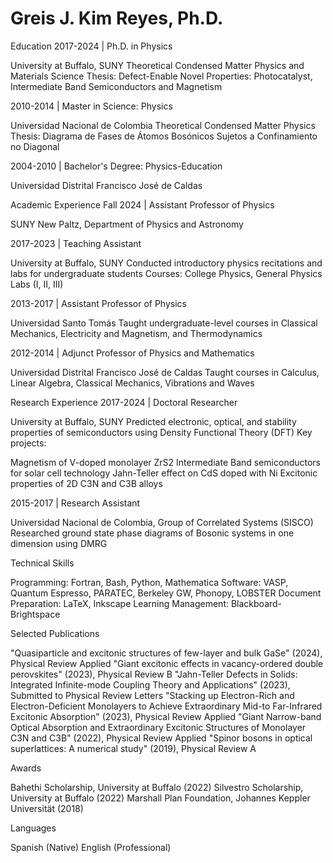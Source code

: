 # Greis J. Kim Reyes, Ph.D.
Education
2017-2024 | Ph.D. in Physics

University at Buffalo, SUNY
Theoretical Condensed Matter Physics and Materials Science
Thesis: Defect-Enable Novel Properties: Photocatalyst, Intermediate Band Semiconductors and Magnetism

2010-2014 | Master in Science: Physics

Universidad Nacional de Colombia
Theoretical Condensed Matter Physics
Thesis: Diagrama de Fases de Átomos Bosónicos Sujetos a Confinamiento no Diagonal

2004-2010 | Bachelor's Degree: Physics-Education

Universidad Distrital Francisco José de Caldas

Academic Experience
Fall 2024 | Assistant Professor of Physics

SUNY New Paltz, Department of Physics and Astronomy

2017-2023 | Teaching Assistant

University at Buffalo, SUNY
Conducted introductory physics recitations and labs for undergraduate students
Courses: College Physics, General Physics Labs (I, II, III)

2013-2017 | Assistant Professor of Physics

Universidad Santo Tomás
Taught undergraduate-level courses in Classical Mechanics, Electricity and Magnetism, and Thermodynamics

2012-2014 | Adjunct Professor of Physics and Mathematics

Universidad Distrital Francisco José de Caldas
Taught courses in Calculus, Linear Algebra, Classical Mechanics, Vibrations and Waves

Research Experience
2017-2024 | Doctoral Researcher

University at Buffalo, SUNY
Predicted electronic, optical, and stability properties of semiconductors using Density Functional Theory (DFT)
Key projects:

Magnetism of V-doped monolayer ZrS2
Intermediate Band semiconductors for solar cell technology
Jahn-Teller effect on CdS doped with Ni
Excitonic properties of 2D C3N and C3B alloys



2015-2017 | Research Assistant

Universidad Nacional de Colombia, Group of Correlated Systems (SISCO)
Researched ground state phase diagrams of Bosonic systems in one dimension using DMRG

Technical Skills

Programming: Fortran, Bash, Python, Mathematica
Software: VASP, Quantum Espresso, PARATEC, Berkeley GW, Phonopy, LOBSTER
Document Preparation: LaTeX, Inkscape
Learning Management: Blackboard-Brightspace

Selected Publications

"Quasiparticle and excitonic structures of few-layer and bulk GaSe" (2024), Physical Review Applied
"Giant excitonic effects in vacancy-ordered double perovskites" (2023), Physical Review B
"Jahn-Teller Defects in Solids: Integrated Infinite-mode Coupling Theory and Applications" (2023), Submitted to Physical Review Letters
"Stacking up Electron-Rich and Electron-Deficient Monolayers to Achieve Extraordinary Mid-to Far-Infrared Excitonic Absorption" (2023), Physical Review Applied
"Giant Narrow-band Optical Absorption and Extraordinary Excitonic Structures of Monolayer C3N and C3B" (2022), Physical Review Applied
"Spinor bosons in optical superlattices: A numerical study" (2019), Physical Review A

Awards

Bahethi Scholarship, University at Buffalo (2022)
Silvestro Scholarship, University at Buffalo (2022)
Marshall Plan Foundation, Johannes Keppler Universität (2018)

Languages

Spanish (Native)
English (Professional)